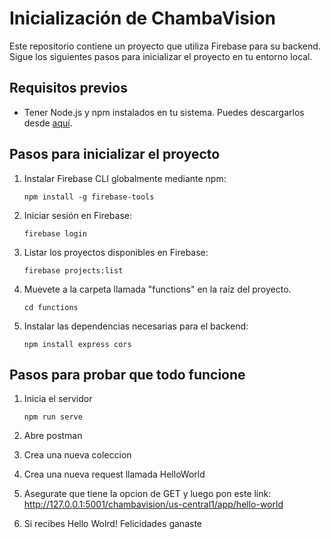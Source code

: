 
# Inicialización de ChambaVision

Este repositorio contiene un proyecto que utiliza Firebase para su backend. Sigue los siguientes pasos para inicializar el proyecto en tu entorno local.

## Requisitos previos

- Tener Node.js y npm instalados en tu sistema. Puedes descargarlos desde [aquí](https://nodejs.org/).

## Pasos para inicializar el proyecto

1. Instalar Firebase CLI globalmente mediante npm:

    ```
    npm install -g firebase-tools
    ```

2. Iniciar sesión en Firebase:

    ```
    firebase login
    ```

3. Listar los proyectos disponibles en Firebase:

    ```
    firebase projects:list
    ```

4. Muevete a la carpeta llamada "functions" en la raíz del proyecto.
    
    ```
    cd functions
    ```


5. Instalar las dependencias necesarias para el backend:

    ```
    npm install express cors
    ```

## Pasos para probar que todo funcione

1. Inicia el servidor
    
    ```
    npm run serve
    ```
2. Abre postman

3. Crea una nueva coleccion

4. Crea una nueva request llamada HelloWorld

5. Asegurate que tiene la opcion de GET y luego pon este link: http://127.0.0.1:5001/chambavision/us-central1/app/hello-world

6. Si recibes Hello Wolrd! Felicidades ganaste
